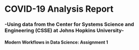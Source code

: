 # COVID-19 Analysis Report
### -Using data from the Center for Systems Science and Engineering (CSSE) at Johns Hopkins University-
#### Modern Workflows in Data Science: Assignment 1


